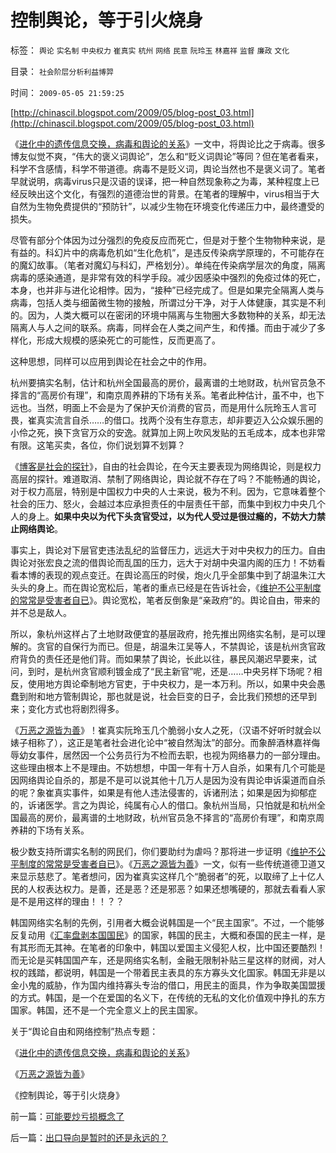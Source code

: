 # 控制舆论，等于引火烧身

标签： `舆论` `实名制` `中央权力` `崔真实` `杭州` `网络` `民意` `阮玲玉` `林嘉祥` `监督` `廉政` `文化` 

目录： `社会阶层分析利益博羿`

时间： `2009-05-05 21:59:25`

[http://chinascil.blogspot.com/2009/05/blog-post_03.html](http://chinascil.blogspot.com/2009/05/blog-post_03.html)

《[进化中的遗传信息交换，病毒和舆论的关系](../../../2009/5/4/进化中的遗传信息交换，病毒和舆论的关系.md)》一文中，将舆论比之于病毒。很多博友似觉不爽，“伟大的褒义词舆论”，怎么和“贬义词舆论”等同？但在笔者看来，科学不含感情，科学不带道德。病毒不是贬义词，舆论当然也不是褒义词了。笔者早就说明，病毒virus只是汉语的误译，把一种自然现象称之为毒，某种程度上已经反映出这个文化，有强烈的道德治世的背景。在笔者的理解中，virus相当于大自然为生物免费提供的“预防针”，以减少生物在环境变化传递压力中，最终遭受的损失。

尽管有部分个体因为过分强烈的免疫反应而死亡，但是对于整个生物物种来说，是有益的。科幻片中的病毒危机如“生化危机”，是违反传染病学原理的，不可能存在的魔幻故事。（笔者对魔幻与科幻，严格划分）。单纯在传染病学层次的角度，隔离病毒的感染通道，是非常有效的科学手段。减少因感染中强烈的免疫过体的死亡，本身，也并非与进化论相悖。因为，“接种”已经完成了。但是如果完全隔离人类与病毒，包括人类与细菌微生物的接触，所谓过分干净，对于人体健康，其实是不利的。因为，人类大概可以在密闭的环境中隔离与生物圈大多数物种的关系，却无法隔离人与人之间的联系。病毒，同样会在人类之间产生，和传播。而由于减少了多样化，形成大规模的感染死亡的可能性，反而更高了。

这种思想，同样可以应用到舆论在社会之中的作用。

杭州要搞实名制，估计和杭州全国最高的房价，最离谱的土地财政，杭州官员急不择言的“高房价有理”，和南京周养耕的下场有关系。笔者此种估计，虽不中，也下远也。当然，明面上不会是为了保护天价消费的官员，而是用什么阮玲玉人言可畏，崔真实流言自杀……的借口。找两个没有生存意志，却非要迈入公众娱乐圈的小伶之死，换下贪官万众的安逸。就算加上网上吹风发贴的五毛成本，成本也非常有限。这笔买卖，各位，你们说划算不划算？

《[博客是社会的探针](../../../2009/1/24/博客是试探社会人性意识的探针.md)》，自由的社会舆论，在今天主要表现为网络舆论，则是权力高层的探针。难道取消、禁制了网络舆论，舆论就不存在了吗？不能畅通的舆论，对于权力高层，特别是中国权力中央的人士来说，极为不利。因为，它意味着整个社会的压力、怒火，会越过本应承担责任的中层责任干部，而集中到权力中央几个人的身上。**如果中央以为代下头贪官受过，以为代人受过是很过瘾的，不妨大力禁止网络舆论**。

事实上，舆论对下层官吏违法乱纪的监督压力，远远大于对中央权力的压力。自由舆论对张宏良之流的借舆论而乱国的压力，远大于对胡中央温内阁的压力！不妨看看本博的表现的观点变迁。在舆论高压的时侯，炮火几乎全部集中到了胡温朱江大头头的身上。而在舆论宽松后，笔者的重点已经是在告诉社会，《[维护不公平制度的常常是受害者自已](../../../2008/10/16/极力维护不公平制度的是受害者自已.md)》。舆论宽松，笔者反倒象是“亲政府”的。舆论自由，带来的并不总是敌人。

所以，象杭州这样占了土地财政便宜的基层政府，抢先推出网络实名制，是可以理解的。贪官的自保行为而已。但是，胡温朱江吴等人，不禁舆论，该是杭州贪官政府背负的责任还是他们背。而如果禁了舆论，长此以往，暴民风潮迟早要来，试问，到时，是杭州贪官顺利镀金成了“民主新官”呢，还是……中央另样下场呢？相反，使用地方舆论牵制地方官吏，于中央权力，是一本万利。所以，如果中央会愚蠢到附和地方管制舆论，那也就是说，社会巨变的日子，会比我们预想的还早到来；变化方式也将剧烈得多。

《[万恶之源皆为善](../../../2009/5/5/万恶之源皆为善.md)》！崔真实阮玲玉几个脆弱小女人之死，（汉语不好听时就会以婊子相称了），这正是笔者社会进化论中“被自然淘汰”的部分。而象醉酒林嘉祥侮辱幼女事件，居然因一个公务员行为不检而去职，也视为网络暴力的一部分理由。这些理由根本上不是理由。不妨想想，中国一年有十万人自杀，如果有几个可能是因网络舆论自杀的，那是不是可以说其他十几万人是因为没有舆论申诉渠道而自杀的呢？象崔真实事件，如果是有他人违法侵害的，诉诸刑法；如果是因为抑郁症的，诉诸医学。言之为舆论，纯属有心人的借口。象杭州当局，只怕就是和杭州全国最高的房价，最离谱的土地财政，杭州官员急不择言的“高房价有理”，和南京周养耕的下场有关系。

极少数支持所谓实名制的网民们，你们要助纣为虐吗？那将进一步证明《[维护不公平制度的常常是受害者自已](../../../2008/10/16/极力维护不公平制度的是受害者自已.md)》。《[万恶之源皆为善](../../../2009/5/5/万恶之源皆为善.md)》一文，似有一些传统道德卫道又来显示慈悲了。笔者想问，因为崔真实这样几个“脆弱者”的死，以取缔了上十亿人民的人权表达权力。是善，还是恶？还是邪恶？如果还想嘴硬的，那就去看看人家是不是用这样的理由！！？？

韩国网络实名制的先例，引用者大概会说韩国是一个“民主国家”。不过，一个能够反复动用《[汇率盘剥本国国民](../../../2009/5/3/全球化黄宗羲定律：汇率高，百姓苦；低，百姓苦.md)》的国家，韩国的民主，大概和泰国的民主一样，是有其形而无其神。在笔者的印象中，韩国以爱国主义侵犯人权，比中国还要酷烈！而无论是买韩国国产车，还是网络实名制，金融无限制补贴三星这样的财阀，对人权的践踏，都说明，韩国是一个带着民主表具的东方寡头文化国家。韩国无非是以金小鬼的威胁，作为国内维持寡头专治的借口，用民主的面具，作为争取美国盟援的方式。韩国，是一个在爱国的名义下，在传统的无私的文化价值观中挣扎的东方国家。韩国，还不是一个完全意义上的民主国家。

关于“舆论自由和网络控制”热点专题：

《[进化中的遗传信息交换，病毒和舆论的关系](../../../2009/5/4/进化中的遗传信息交换，病毒和舆论的关系.md)》

《[万恶之源皆为善](../../../2009/5/5/万恶之源皆为善.md)》

《控制舆论，等于引火烧身》



前一篇：[可能要炒亏损概念了](../../../2009/5/5/可能要炒亏损概念了.md)

后一篇：[出口导向是暂时的还是永远的？](../../../2009/5/6/出口导向是暂时的还是永远的？.md)